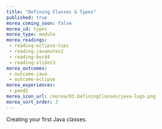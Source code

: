 ```yaml
---
title: "Defining Classes & Types"
published: true
morea_coming_soon: false
morea_id: types
morea_type: module
morea_readings:
 - reading-eclipse-tips
 - reading-javanotes2
 - reading-burd4
 - reading-slides3
morea_outcomes:
 - outcome-java
 - outcome-eclipse
morea_experiences:
 - pwod2
morea_icon_url: /morea/03.DefiningClasses/java-logo.png
morea_sort_order: 3
---
```


Creating your first Java classes.
